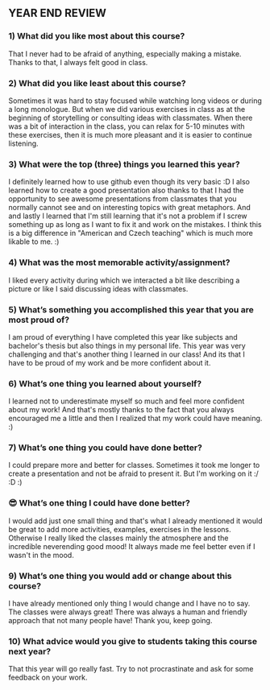 ## YEAR END REVIEW 

### 1) What did you like most about this course?

That I never had to be afraid of anything, especially making a mistake. Thanks to that, I always felt good in class.

### 2) What did you like least about this course?

Sometimes it was hard to stay focused while watching long videos or during a long monologue. But when we did various exercises in class as at the beginning of storytelling or consulting ideas with classmates. When there was a bit of interaction in the class, you can relax for 5-10 minutes with these exercises, then it is much more pleasant and it is easier to continue listening.

### 3) What were the top (three) things you learned this year?

I definitely learned how to use github even though its very basic :D 
I also learned how to create a good presentation also thanks to that I had the opportunity to see awesome presentations from classmates that you normally cannot see and on interesting topics with great metaphors.
And and lastly I learned that I'm still learning that it's not a problem if I screw something up as long as I want to fix it and work on the mistakes. I think this is a big difference in "American and Czech teaching" which is much more likable to me. :)

### 4) What was the most memorable activity/assignment?

I liked every activity during which we interacted a bit like describing a picture or like I said discussing ideas with classmates.

### 5) What’s something you accomplished this year that you are most proud of?

I am proud of everything I have completed this year like subjects and bachelor's thesis but also things in my personal life. This year was very challenging and that's another thing I learned in our class! And its that I have to be proud of my work and be more confident about it.

### 6) What’s one thing you learned about yourself?

I learned not to underestimate myself so much and feel more confident about my work! And that's mostly thanks to the fact that you always encouraged me a little and then I realized that my work could have meaning. :) 

### 7) What’s one thing you could have done better?

I could prepare more and better for classes. Sometimes it took me longer to create a presentation and not be afraid to present it. But I'm working on it :/ :D :)

### 😎 What’s one thing I could have done better?

I would add just one small thing and that's what I already mentioned it would be great to add more activities, examples, exercises in the lessons. Otherwise I really liked the classes mainly the atmosphere and the incredible neverending good mood! It always made me feel better even if I wasn't in the mood.

### 9) What’s one thing you would add or change about this course?

I have already mentioned only thing I would change and I have no to say. The classes were always great! There was always a human and friendly approach that not many people have! Thank you, keep going.

### 10) What advice would you give to students taking this course next year?

That this year will go really fast. Try to not procrastinate and ask for some feedback on your work.

